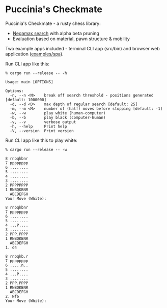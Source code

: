 # Puccinia's Checkmate

Puccinia's Checkmate - a rusty chess library:
* [Negamax search](https://en.wikipedia.org/wiki/Negamax) with alpha beta pruning
* Evaluation based on material, pawn structure & mobility

Two example apps included - terminal CLI app (src/bin) and browser web application ([examples/spa](https://github.com/jesper-olsen/puccinia_s_checkmate/tree/main/examples/spa)).

Run CLI app like this: 

```
% cargo run --release -- -h 

Usage: main [OPTIONS]

Options:
  -n, --n <N>    break off search threshold - positions generated [default: 1000000]
  -d, --d <D>    max depth of regular search [default: 25]
  -m, --m <M>    number of (half) moves before stopping [default: -1]
  -w, --w        play white (human-computer)
  -b, --b        play black (computer-human)
  -v, --v        verbose output
  -h, --help     Print help
  -V, --version  Print version

```

Run CLI app like this to play white:
```
% cargo run --release -- -w 

8 rnbqkbnr
7 pppppppp
6 ........
5 ........
4 ........
3 ........
2 PPPPPPPP
1 RNBQKBNR
  ABCDEFGH
Your Move (White):

8 rnbqkbnr
7 pppppppp
6 ........
5 ........
4 ...P....
3 ........
2 PPP.PPPP
1 RNBQKBNR
  ABCDEFGH
1. d4

8 rnbqkb.r
7 pppppppp
6 .....n..
5 ........
4 ...P....
3 ........
2 PPP.PPPP
1 RNBQKBNR
  ABCDEFGH
2. Nf6
Your Move (White):
```
